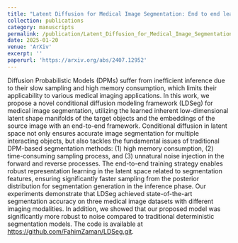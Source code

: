 ```yaml
---
title: "Latent Diffusion for Medical Image Segmentation: End to end learning for fast sampling and accuracy"
collection: publications
category: manuscripts
permalink: /publication/Latent_Diffusion_for_Medical_Image_Segmentation
date: 2025-01-20
venue: 'ArXiv'
excerpt: ''
paperurl: 'https://arxiv.org/abs/2407.12952'
---
```


Diffusion Probabilistic Models (DPMs) suffer from inefficient inference due to their slow sampling and high memory consumption, which limits their applicability to various medical imaging applications. In this work, we propose a novel conditional diffusion modeling framework (LDSeg) for medical image segmentation, utilizing the learned inherent low-dimensional latent shape manifolds of the target objects and the embeddings of the source image with an end-to-end framework. Conditional diffusion in latent space not only ensures accurate image segmentation for multiple interacting objects, but also tackles the fundamental issues of traditional DPM-based segmentation methods: (1) high memory consumption, (2) time-consuming sampling process, and (3) unnatural noise injection in the forward and reverse processes. The end-to-end training strategy enables robust representation learning in the latent space related to segmentation features, ensuring significantly faster sampling from the posterior distribution for segmentation generation in the inference phase. Our experiments demonstrate that LDSeg achieved state-of-the-art segmentation accuracy on three medical image datasets with different imaging modalities. In addition, we showed that our proposed model was significantly more robust to noise compared to traditional deterministic segmentation models. The code is available at https://github.com/FahimZaman/LDSeg.git.
